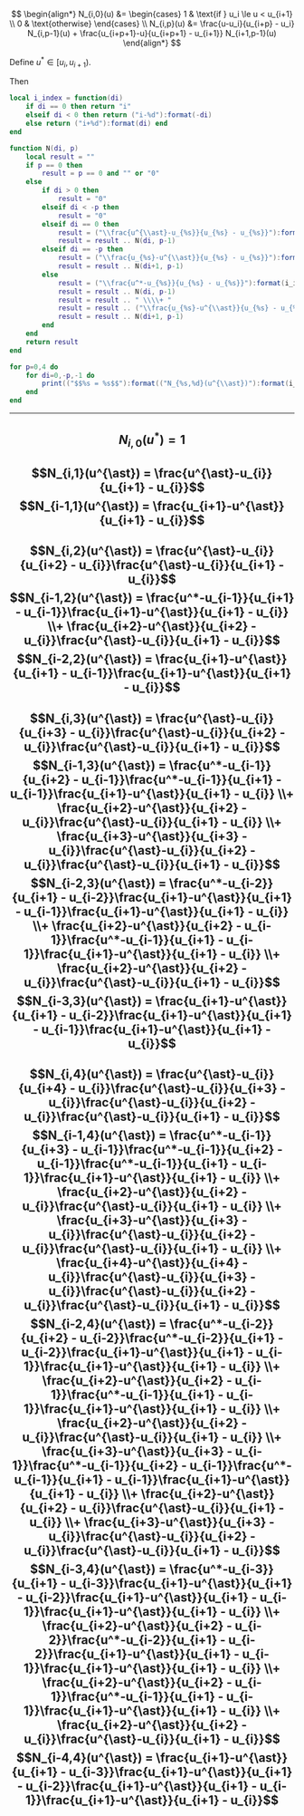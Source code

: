 
$$
\begin{align*}
N_{i,0}(u) &= \begin{cases} 1 & \text{if   } u_i \le u < u_{i+1} \\ 0 & \text{otherwise} \end{cases} \\
N_{i,p}(u) &= \frac{u-u_i}{u_{i+p} - u_i} N_{i,p-1}(u) + \frac{u_{i+p+1}-u}{u_{i+p+1} - u_{i+1}} N_{i+1,p-1}(u)
\end{align*}
$$

Define $u^* \in [u_i, u_{i+1})$.

Then

```lua
local i_index = function(di)
	if di == 0 then return "i"
	elseif di < 0 then return ("i-%d"):format(-di)
	else return ("i+%d"):format(di) end
end

function N(di, p)
	local result = ""
	if p == 0 then
		result = p == 0 and "" or "0"
	else
		if di > 0 then
			result = "0"
		elseif di < -p then
			result = "0"
		elseif di == 0 then
			result = ("\\frac{u^{\\ast}-u_{%s}}{u_{%s} - u_{%s}}"):format(i_index(di), i_index(di+p), i_index(di))
			result = result .. N(di, p-1)
		elseif di == -p then
			result = ("\\frac{u_{%s}-u^{\\ast}}{u_{%s} - u_{%s}}"):format(i_index(di+p+1), i_index(di+p+1), i_index(di+1))
			result = result .. N(di+1, p-1)
		else
			result = ("\\frac{u^*-u_{%s}}{u_{%s} - u_{%s}}"):format(i_index(di), i_index(di+p), i_index(di))
			result = result .. N(di, p-1)
			result = result .. " \\\\+ "
			result = result .. ("\\frac{u_{%s}-u^{\\ast}}{u_{%s} - u_{%s}}"):format(i_index(di+p+1), i_index(di+p+1), i_index(di+1))
			result = result .. N(di+1, p-1)
		end
	end
	return result
end

for p=0,4 do
	for di=0,-p,-1 do
		print(("$$%s = %s$$"):format(("N_{%s,%d}(u^{\\ast})"):format(i_index(di), p), N(di, p)))
	end
end
```

---
$$N_{i,0}(u^{\ast}) = 1$$
---
$$N_{i,1}(u^{\ast}) = \frac{u^{\ast}-u_{i}}{u_{i+1} - u_{i}}$$
$$N_{i-1,1}(u^{\ast}) = \frac{u_{i+1}-u^{\ast}}{u_{i+1} - u_{i}}$$
---
$$N_{i,2}(u^{\ast}) = \frac{u^{\ast}-u_{i}}{u_{i+2} - u_{i}}\frac{u^{\ast}-u_{i}}{u_{i+1} - u_{i}}$$
$$N_{i-1,2}(u^{\ast}) = \frac{u^*-u_{i-1}}{u_{i+1} - u_{i-1}}\frac{u_{i+1}-u^{\ast}}{u_{i+1} - u_{i}} \\+ \frac{u_{i+2}-u^{\ast}}{u_{i+2} - u_{i}}\frac{u^{\ast}-u_{i}}{u_{i+1} - u_{i}}$$
$$N_{i-2,2}(u^{\ast}) = \frac{u_{i+1}-u^{\ast}}{u_{i+1} - u_{i-1}}\frac{u_{i+1}-u^{\ast}}{u_{i+1} - u_{i}}$$
---
$$N_{i,3}(u^{\ast}) = \frac{u^{\ast}-u_{i}}{u_{i+3} - u_{i}}\frac{u^{\ast}-u_{i}}{u_{i+2} - u_{i}}\frac{u^{\ast}-u_{i}}{u_{i+1} - u_{i}}$$
$$N_{i-1,3}(u^{\ast}) = \frac{u^*-u_{i-1}}{u_{i+2} - u_{i-1}}\frac{u^*-u_{i-1}}{u_{i+1} - u_{i-1}}\frac{u_{i+1}-u^{\ast}}{u_{i+1} - u_{i}} \\+ \frac{u_{i+2}-u^{\ast}}{u_{i+2} - u_{i}}\frac{u^{\ast}-u_{i}}{u_{i+1} - u_{i}} \\+ \frac{u_{i+3}-u^{\ast}}{u_{i+3} - u_{i}}\frac{u^{\ast}-u_{i}}{u_{i+2} - u_{i}}\frac{u^{\ast}-u_{i}}{u_{i+1} - u_{i}}$$
$$N_{i-2,3}(u^{\ast}) = \frac{u^*-u_{i-2}}{u_{i+1} - u_{i-2}}\frac{u_{i+1}-u^{\ast}}{u_{i+1} - u_{i-1}}\frac{u_{i+1}-u^{\ast}}{u_{i+1} - u_{i}} \\+ \frac{u_{i+2}-u^{\ast}}{u_{i+2} - u_{i-1}}\frac{u^*-u_{i-1}}{u_{i+1} - u_{i-1}}\frac{u_{i+1}-u^{\ast}}{u_{i+1} - u_{i}} \\+ \frac{u_{i+2}-u^{\ast}}{u_{i+2} - u_{i}}\frac{u^{\ast}-u_{i}}{u_{i+1} - u_{i}}$$
$$N_{i-3,3}(u^{\ast}) = \frac{u_{i+1}-u^{\ast}}{u_{i+1} - u_{i-2}}\frac{u_{i+1}-u^{\ast}}{u_{i+1} - u_{i-1}}\frac{u_{i+1}-u^{\ast}}{u_{i+1} - u_{i}}$$
---
$$N_{i,4}(u^{\ast}) = \frac{u^{\ast}-u_{i}}{u_{i+4} - u_{i}}\frac{u^{\ast}-u_{i}}{u_{i+3} - u_{i}}\frac{u^{\ast}-u_{i}}{u_{i+2} - u_{i}}\frac{u^{\ast}-u_{i}}{u_{i+1} - u_{i}}$$
$$N_{i-1,4}(u^{\ast}) = \frac{u^*-u_{i-1}}{u_{i+3} - u_{i-1}}\frac{u^*-u_{i-1}}{u_{i+2} - u_{i-1}}\frac{u^*-u_{i-1}}{u_{i+1} - u_{i-1}}\frac{u_{i+1}-u^{\ast}}{u_{i+1} - u_{i}} \\+ \frac{u_{i+2}-u^{\ast}}{u_{i+2} - u_{i}}\frac{u^{\ast}-u_{i}}{u_{i+1} - u_{i}} \\+ \frac{u_{i+3}-u^{\ast}}{u_{i+3} - u_{i}}\frac{u^{\ast}-u_{i}}{u_{i+2} - u_{i}}\frac{u^{\ast}-u_{i}}{u_{i+1} - u_{i}} \\+ \frac{u_{i+4}-u^{\ast}}{u_{i+4} - u_{i}}\frac{u^{\ast}-u_{i}}{u_{i+3} - u_{i}}\frac{u^{\ast}-u_{i}}{u_{i+2} - u_{i}}\frac{u^{\ast}-u_{i}}{u_{i+1} - u_{i}}$$
$$N_{i-2,4}(u^{\ast}) = \frac{u^*-u_{i-2}}{u_{i+2} - u_{i-2}}\frac{u^*-u_{i-2}}{u_{i+1} - u_{i-2}}\frac{u_{i+1}-u^{\ast}}{u_{i+1} - u_{i-1}}\frac{u_{i+1}-u^{\ast}}{u_{i+1} - u_{i}} \\+ \frac{u_{i+2}-u^{\ast}}{u_{i+2} - u_{i-1}}\frac{u^*-u_{i-1}}{u_{i+1} - u_{i-1}}\frac{u_{i+1}-u^{\ast}}{u_{i+1} - u_{i}} \\+ \frac{u_{i+2}-u^{\ast}}{u_{i+2} - u_{i}}\frac{u^{\ast}-u_{i}}{u_{i+1} - u_{i}} \\+ \frac{u_{i+3}-u^{\ast}}{u_{i+3} - u_{i-1}}\frac{u^*-u_{i-1}}{u_{i+2} - u_{i-1}}\frac{u^*-u_{i-1}}{u_{i+1} - u_{i-1}}\frac{u_{i+1}-u^{\ast}}{u_{i+1} - u_{i}} \\+ \frac{u_{i+2}-u^{\ast}}{u_{i+2} - u_{i}}\frac{u^{\ast}-u_{i}}{u_{i+1} - u_{i}} \\+ \frac{u_{i+3}-u^{\ast}}{u_{i+3} - u_{i}}\frac{u^{\ast}-u_{i}}{u_{i+2} - u_{i}}\frac{u^{\ast}-u_{i}}{u_{i+1} - u_{i}}$$
$$N_{i-3,4}(u^{\ast}) = \frac{u^*-u_{i-3}}{u_{i+1} - u_{i-3}}\frac{u_{i+1}-u^{\ast}}{u_{i+1} - u_{i-2}}\frac{u_{i+1}-u^{\ast}}{u_{i+1} - u_{i-1}}\frac{u_{i+1}-u^{\ast}}{u_{i+1} - u_{i}} \\+ \frac{u_{i+2}-u^{\ast}}{u_{i+2} - u_{i-2}}\frac{u^*-u_{i-2}}{u_{i+1} - u_{i-2}}\frac{u_{i+1}-u^{\ast}}{u_{i+1} - u_{i-1}}\frac{u_{i+1}-u^{\ast}}{u_{i+1} - u_{i}} \\+ \frac{u_{i+2}-u^{\ast}}{u_{i+2} - u_{i-1}}\frac{u^*-u_{i-1}}{u_{i+1} - u_{i-1}}\frac{u_{i+1}-u^{\ast}}{u_{i+1} - u_{i}} \\+ \frac{u_{i+2}-u^{\ast}}{u_{i+2} - u_{i}}\frac{u^{\ast}-u_{i}}{u_{i+1} - u_{i}}$$
$$N_{i-4,4}(u^{\ast}) = \frac{u_{i+1}-u^{\ast}}{u_{i+1} - u_{i-3}}\frac{u_{i+1}-u^{\ast}}{u_{i+1} - u_{i-2}}\frac{u_{i+1}-u^{\ast}}{u_{i+1} - u_{i-1}}\frac{u_{i+1}-u^{\ast}}{u_{i+1} - u_{i}}$$
---

